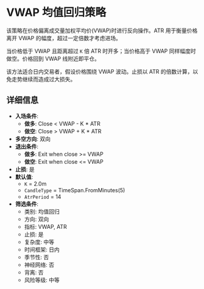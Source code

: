 # VWAP 均值回归策略

该策略在价格偏离成交量加权平均价(VWAP)时进行反向操作。ATR 用于衡量价格离开 VWAP 的幅度，超过一定倍数才考虑进场。

当价格低于 VWAP 且距离超过 `K` 倍 ATR 时开多；当价格高于 VWAP 同样幅度时做空。价格回到 VWAP 线附近即平仓。

该方法适合日内交易者，假设价格围绕 VWAP 波动。止损以 ATR 的倍数计算，以免走势继续而造成过大损失。
## 详细信息
- **入场条件**:
  - **做多**: Close < VWAP - K * ATR
  - **做空**: Close > VWAP + K * ATR
- **多空方向**: 双向
- **退出条件**:
  - **做多**: Exit when close >= VWAP
  - **做空**: Exit when close <= VWAP
- **止损**: 是
- **默认值**:
  - `K` = 2.0m
  - `CandleType` = TimeSpan.FromMinutes(5)
  - `AtrPeriod` = 14
- **筛选条件**:
  - 类别: 均值回归
  - 方向: 双向
  - 指标: VWAP, ATR
  - 止损: 是
  - 复杂度: 中等
  - 时间框架: 日内
  - 季节性: 否
  - 神经网络: 否
  - 背离: 否
  - 风险等级: 中等
